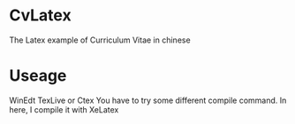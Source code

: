 # CvLatex
The Latex example of Curriculum Vitae in chinese
# Useage

WinEdt TexLive or Ctex
You have to try some different compile command.
In here, I compile it with XeLatex
